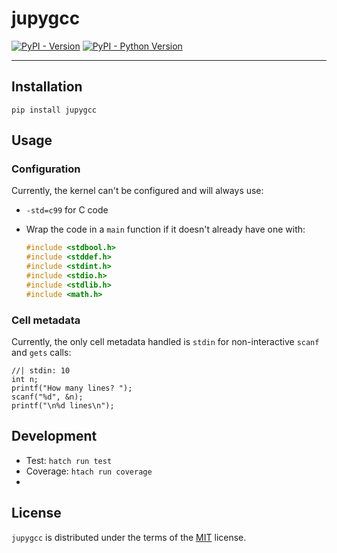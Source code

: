 # jupygcc

[![PyPI - Version](https://img.shields.io/pypi/v/jupygcc.svg)](https://pypi.org/project/jupygcc)
[![PyPI - Python Version](https://img.shields.io/pypi/pyversions/jupygcc.svg)](https://pypi.org/project/jupygcc)

-----

## Installation

```console
pip install jupygcc
```

## Usage

### Configuration

Currently, the kernel can't be configured and will always use:

- ``-std=c99`` for C code
- Wrap the code in a ``main`` function if it doesn't already have one with:

  ```c
  #include <stdbool.h>
  #include <stddef.h>
  #include <stdint.h>
  #include <stdio.h>
  #include <stdlib.h>
  #include <math.h>
  ```

### Cell metadata

Currently, the only cell metadata handled is `stdin` for non-interactive `scanf` and `gets` calls:

```{c}
//| stdin: 10
int n;
printf("How many lines? ");
scanf("%d", &n);
printf("\n%d lines\n");
```

## Development

- Test: `hatch run test`
- Coverage: `htach run coverage`
- 
## License

`jupygcc` is distributed under the terms of the [MIT](https://spdx.org/licenses/MIT.html) license.
